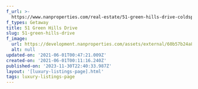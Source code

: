 ```yaml
---
f_url: >-
  https://www.nanproperties.com/real-estate/51-green-hills-drive-coldspring-tx-77331/80707584/109236620
f_types: Getaway
title: 51 Green Hills Drive
slug: 51-green-hills-drive
f_image:
  url: https://development.nanproperties.com/assets/external/60b57b24a8d960777e9e3bad_cropped5.jpeg
  alt: null
updated-on: '2021-06-01T00:47:21.009Z'
created-on: '2021-06-01T00:11:16.240Z'
published-on: '2023-11-30T22:40:33.987Z'
layout: '[luxury-listings-page].html'
tags: luxury-listings-page
---
```



